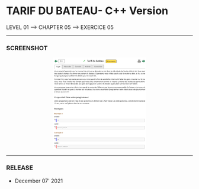# TARIF DU BATEAU- C++ Version
LEVEL 01 --> CHAPTER 05 --> EXERCICE 05

---
### **SCREENSHOT**

<div align="center">
    <img
        src="https://github.com/Ayckinn/CPP/blob/main/FRANCE_IOI/LEVEL_01/Chapter_05/05_tarif_bateau/todo.png"
        alt="DEMO"
        style="width:50%">
</div>

---
### **RELEASE**

- December 07' 2021